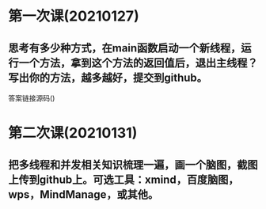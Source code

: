 # 第一次课(20210127)

## 思考有多少种方式，在main函数启动一个新线程，运行一个方法，拿到这个方法的返回值后，退出主线程？写出你的方法，越多越好，提交到github。

答案链接源码()

# 第二次课(20210131)

## 把多线程和并发相关知识梳理一遍，画一个脑图，截图上传到github上。可选工具：xmind，百度脑图，wps，MindManage，或其他。